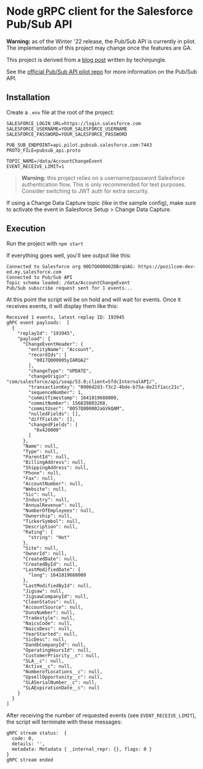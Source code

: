 # Node gRPC client for the Salesforce Pub/Sub API

**Warning:** as of the Winter '22 release, the Pub/Sub API is currently in pilot. The implementation of this project may change once the features are GA.

This project is derived from a [blog post](https://jungleeforce.com/2021/11/11/connecting-to-salesforce-using-pub-sub-api-grpc/) written by techinjungle.

See the [official Pub/Sub API pilot repo](https://github.com/developerforce/pub-sub-api-pilot) for more information on the Pub/Sub API.

## Installation

Create a `.env` file at the root of the project:

```properties
SALESFORCE_LOGIN_URL=https://login.salesforce.com
SALESFORCE_USERNAME=YOUR_SALESFORCE_USERNAME
SALESFORCE_PASSWORD=YOUR_SALESFORCE_PASSWORD

PUB_SUB_ENDPOINT=api.pilot.pubsub.salesforce.com:7443
PROTO_FILE=pubsub_api.proto

TOPIC_NAME=/data/AccountChangeEvent
EVENT_RECEIVE_LIMIT=1
```

> **Warning:** this project relies on a username/password Salesforce authentication flow. This is only recommended for test purposes. Consider switching to JWT auth for extra security.

If using a Change Data Capture topic (like in the sample config), make sure to activate the event in Salesforce Setup > Change Data Capture.

## Execution

Run the project with `npm start`

If everything goes well, you'll see output like this:

```
Connected to Salesforce org 00D7Q000002DBrqUAG: https://pozilcom-dev-ed.my.salesforce.com
Connected to Pub/Sub API
Topic schema loaded: /data/AccountChangeEvent
Pub/Sub subscribe request sent for 1 events...
```

At this point the script will be on hold and will wait for events.
Once it receives events, it will display them like this:

```
Received 1 events, latest replay ID: 193945
gRPC event payloads:  [
  {
    "replayId": "193945",
    "payload": {
      "ChangeEventHeader": {
        "entityName": "Account",
        "recordIds": [
          "0017Q000005yIARQA2"
        ],
        "changeType": "UPDATE",
        "changeOrigin": "com/salesforce/api/soap/53.0;client=SfdcInternalAPI/",
        "transactionKey": "0006d2d3-f3c2-4bde-b75a-8e21f1acc21c",
        "sequenceNumber": 1,
        "commitTimestamp": 1641819688000,
        "commitNumber": 156839803268,
        "commitUser": "0057Q000002aGVkQAM",
        "nulledFields": [],
        "diffFields": [],
        "changedFields": [
          "0x420000"
        ]
      },
      "Name": null,
      "Type": null,
      "ParentId": null,
      "BillingAddress": null,
      "ShippingAddress": null,
      "Phone": null,
      "Fax": null,
      "AccountNumber": null,
      "Website": null,
      "Sic": null,
      "Industry": null,
      "AnnualRevenue": null,
      "NumberOfEmployees": null,
      "Ownership": null,
      "TickerSymbol": null,
      "Description": null,
      "Rating": {
        "string": "Hot"
      },
      "Site": null,
      "OwnerId": null,
      "CreatedDate": null,
      "CreatedById": null,
      "LastModifiedDate": {
        "long": 1641819688000
      },
      "LastModifiedById": null,
      "Jigsaw": null,
      "JigsawCompanyId": null,
      "CleanStatus": null,
      "AccountSource": null,
      "DunsNumber": null,
      "Tradestyle": null,
      "NaicsCode": null,
      "NaicsDesc": null,
      "YearStarted": null,
      "SicDesc": null,
      "DandbCompanyId": null,
      "OperatingHoursId": null,
      "CustomerPriority__c": null,
      "SLA__c": null,
      "Active__c": null,
      "NumberofLocations__c": null,
      "UpsellOpportunity__c": null,
      "SLASerialNumber__c": null,
      "SLAExpirationDate__c": null
    }
  }
]
```

After receiving the number of requested events (see `EVENT_RECEIVE_LIMIT`), the script will terminate with these messages:

```
gRPC stream status:  {
  code: 0,
  details: '',
  metadata: Metadata { _internal_repr: {}, flags: 0 }
}
gRPC stream ended
```
